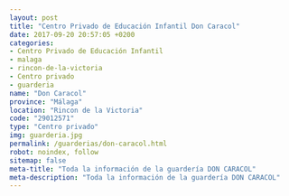 ```yaml
---
layout: post
title: "Centro Privado de Educación Infantil Don Caracol"
date: 2017-09-20 20:57:05 +0200
categories:
- Centro Privado de Educación Infantil
- malaga
- rincon-de-la-victoria
- Centro privado
- guarderia
name: "Don Caracol"
province: "Málaga"
location: "Rincon de la Victoria"
code: "29012571"
type: "Centro privado"
img: guarderia.jpg
permalink: /guarderias/don-caracol.html
robot: noindex, follow
sitemap: false
meta-title: "Toda la información de la guardería DON CARACOL"
meta-description: "Toda la información de la guardería DON CARACOL"
---
```

